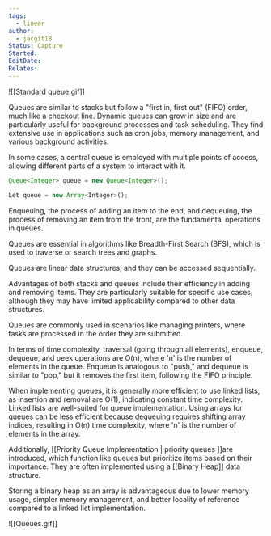 ```yaml
---
tags:
  - linear
author:
  - jacgit18
Status: Capture
Started: 
EditDate: 
Relates:
---
```

![[Standard queue.gif]]


Queues are similar to stacks but follow a "first in, first out" (FIFO) order, much like a checkout line. Dynamic queues can grow in size and are particularly useful for background processes and task scheduling. They find extensive use in applications such as cron jobs, memory management, and various background activities.

In some cases, a central queue is employed with multiple points of access, allowing different parts of a system to interact with it.

```java
Queue<Integer> queue = new Queue<Integer>();  
```

```typescript
Let queue = new Array<Integer>(); 
```

Enqueuing, the process of adding an item to the end, and dequeuing, the process of removing an item from the front, are the fundamental operations in queues.

Queues are essential in algorithms like Breadth-First Search (BFS), which is used to traverse or search trees and graphs.

Queues are linear data structures, and they can be accessed sequentially.

Advantages of both stacks and queues include their efficiency in adding and removing items. They are particularly suitable for specific use cases, although they may have limited applicability compared to other data structures.

Queues are commonly used in scenarios like managing printers, where tasks are processed in the order they are submitted.

In terms of time complexity, traversal (going through all elements), enqueue, dequeue, and peek operations are O(n), where 'n' is the number of elements in the queue. Enqueue is analogous to "push," and dequeue is similar to "pop," but it removes the first item, following the FIFO principle.

When implementing queues, it is generally more efficient to use linked lists, as insertion and removal are O(1), indicating constant time complexity. Linked lists are well-suited for queue implementation. Using arrays for queues can be less efficient because dequeuing requires shifting array indices, resulting in O(n) time complexity, where 'n' is the number of elements in the array.

Additionally, [[Priority Queue Implementation | priority queues ]]are introduced, which function like queues but prioritize items based on their importance. They are often implemented using a [[Binary Heap]]  data structure.

Storing a binary heap as an array is advantageous due to lower memory usage, simpler memory management, and better locality of reference compared to a linked list implementation.


![[Queues.gif]]